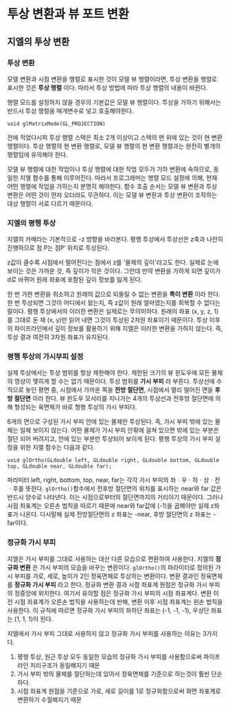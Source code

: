# 투상 변환과 뷰 포트 변환

## 지엘의 투상 변환

### 투상 변환

모델 변환과 시점 변환을 행렬로 표시한 것이 모델 뷰 행렬이라면, 투상 변환을 행렬로 표시한 것은 **투상 행렬** 이다. 따라서 투상 방법에 따라 투상 행렬의 내용이 바뀐다.

행렬 모드를 설정하지 않을 경우의 기본값은 모델 뷰 행렬이다. 투상을 가하기 위해서는 반드시 투상 행렬을 매개변수로 넣고 호출해야한다.

`void glMatrixMode(GL_PROJECTION)`

전에 적었다시피 투상 행렬 스택은 최소 2개 이상이고 스택의 맨 위에 있는 것이 현 변환 행렬이다. 투상 행렬의 현 변환 행렬로, 모델 뷰 행렬의 현 변환 행렬과는 완전히 별개의 행렬임에 유의해야 한다.

모델 뷰 행렬에 대한 작업이나 투상 행렬에 대한 작업 모두가 기하 변환에 속하므로, 동일한 지엘 함수를 통해 이루어진다. 따라서 프로그래머는 행렬 모드 설정에 의해, 현재 어떤 행렬에 작업을 가하는지 분명히 해야한다. 함수 호출 순서는 모델 뷰 변환과 투상 변환은 어떤 것이 먼저 오더라도 무관하다. 이는 모델 뷰 변환과 투상 변환이 조작하는 대상 행렬이 서로 다르기 때문이다.

### 지엘의 평행 투상

지엘의 카메라는 기본적으로 -z 방향을 바라본다. 평행 투상에서 투상선은 z축과 나란히 진행하므로 점 P는 점P′ 위치로 투상된다.

z값이 클수록 시점에서 멀어진다는 점에서 z를 '물체의 깊이'라고도 한다. 실제로 눈에 보이는 것은 가까운 것, 즉 깊이가 작은 것이다. 그런데 만약 변환을 가하게 되면 깊이가 d로 바뀌어 원래 좌표에 포함된 깊이 정보를 잃게 된다.

한 번 가한 변환을 취소하고 원래의 값으로 되돌릴 수 없는 변환을 **특이 변환** 이라 한다. 한 번 투상되면 그것이 어디에서 왔는지, 즉 z값이 원래 얼마였는지를 회복할 수 없다는 말이다. 평행 투상에서의 이러한 변환은 실제로는 무의미하다. 원래의 좌표 (x, y, z, 1)를 그대로 둔 채 (x, y)만 읽어 내면 그것이 투상된 2차원 좌표이기 때문이다. 투상 이후의 파이프라인에서 깊이 정보를 활용하기 위해 지엘은 이러한 변환을 가하지 않는다. 즉, 투상 결과 여전히 3차원 좌표가 유지된다.

### 평행 투상의 가시부피 설정

실제 투상에서는 투상 범위를 항상 제한해야 한다. 제한된 크기의 뷰 윈도우에 모든 물체의 영상이 맺히게 할 수는 없기 때문이다. 투상 범위를 **가시 부피** 라 부른다. 투상선에 수직으로 놓인 평면 중, 시점에서 가까운 쪽을 **전방 절단면**, 시점에서 멀리 떨어진 면을 **후방 절단면** 이라 한다. 뷰 윈도우 모서리를 지나가는 4개의 투상선과 전후방 절단면에 의해 형성되는 육면체가 바로 형행 투상의 가시 부피다.

6개의 면으로 구성된 가시 부피 안에 있는 물체만 투상된다. 즉, 가시 부피 밖에 있는 물체는 일체 보이지 않는다. 어떤 물체가 가시 부피 안팎에 걸쳐 있으면 밖에 있는 부분은 절단 되어 버려지고, 안에 있는 부분만 투상되어 보이게 된다. 평행 투상의 가시 부피 설정을 위한 지엘 함수는 다음과 같다.

`void glOrtho(GLdouble left, GLdouble right, GLdouble bottom, GLdouble top, GLdouble near, GLdouble far);`

파라미터 left, right, bottom, top, near, far는 각각 가시 부피의 좌ㆍ우ㆍ하ㆍ상ㆍ전ㆍ후를 뜻한다. `glOrtho()`함수에서 전후방 절단면의 위치를 표시하는 near와 far 값은 반드시 양수로 나타낸다. 이는 시점으로부터의 절단면까지의 거리이기 때문이다. 그러나 시점 좌표계는 오른손 법칙을 따르기 때문에 near와 far값에 (-1)을 곱해야만 실제 z좌표가 나온다. 다시말해 실제 전방절단면의 z 좌표는 -near, 후방 절단면의 z 좌표는 -far이다.

### 정규화 가시 부피

지엘은 가시 부피를 그대로 사용하는 대신 다른 모습으로 편환하여 사용한다. 지엘의 **정규화 변환** 은 가시 부피의 모습을 바꾸는 변환이다. `glOrtho()`의 파라미터로 정의된 가시 부피를 가로, 세로, 높이가 2인 정육면체로 투상하는 변환이다. 변환 결과인 정육면체를 **정규화 가시 부피** 라고 한다. 정규화 변환 결과 시점 좌표계 원점은 정규화 가시 부피의 정중앙에 위치한다. 여기서 유의할 점은 정규화 가시 부피의 시점 좌표계다. 변환 이전 시점 좌표계가 오른손 법칙을 사용하는데 반해, 변환 이후 시점 좌표계는 왼손 법칙을 사용한다. 이 규칙에 따르면 정규화 가시 부피의 좌하단 좌표는 (-1, -1, -1), 우상단 좌표는 (1, 1, 1)이 된다. 

지엘에서 가시 부피 그대로 사용하지 않고 정규화 가시 부피를 사용하는 이유는 3가지다.
1. 평행 투상, 원근 투상 모두 동일한 모습의 정규화 가시 부피를 사용함으로써 파이프라인 처리구조가 동일해지기 때문
2. 가시 부피 밖의 물체를 절단하는데 있어서 정육면체를 기준으로 하는것이 훨씬 단순하다.
3. 시점 좌표계 원점을 기준으로 가로, 세로 길이를 1로 정규화함으로써 화면 좌표계로 변환하기 수월해지기 때문
